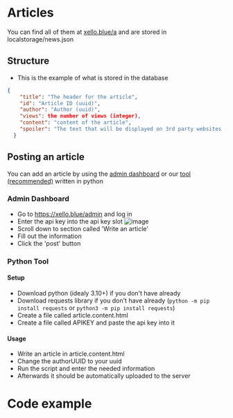 # Articles
You can find all of them at [xello.blue/a](<https://xello.blue/a>) and are stored in localstorage/news.json


## Structure
- This is the example of what is stored in the database
```json
{
    "title": "The header for the article",
    "id": "Article ID (uuid)",
    "author": "Author (uuid)",
    "views": the number of views (integer),
    "content": "content of the article",
    "spoiler": "The text that will be displayed on 3rd party websites (like discord or twitter) or on dashboard"
  }
```


## Posting an article
You can add an article by using the [admin dashboard](<https://xello.blue/admin>) or our [tool (recommended)](<https://github.com/Xello-Blue/tools/blob/main/post%20article.py>) written in python

### Admin Dashboard
- Go to https://xello.blue/admin and log in
- Enter the api key into the api key slot ![image](<https://xello.blue/usercontent/oXYROQSZZc.png>)
- Scroll down to section called 'Write an article'
- Fill out the information
- Click the 'post' button


### Python Tool
#### Setup
- Download python (idealy 3.10+) if you don't have already
- Download requests library if you don't have already (`python -m pip install requests` or `python3 -m pip install requests`) 
- Create a file called article.content.html
- Create a file called APIKEY and paste the api key into it

#### Usage
- Write an article in article.content.html
- Change the authorUUID to your uuid
- Run the script and enter the needed information
- Afterwards it should be automatically uploaded to the server


# Code example
